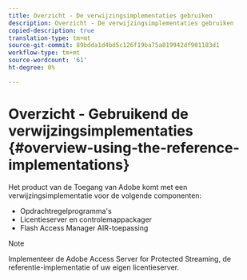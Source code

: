 ```yaml
---
title: Overzicht - De verwijzingsimplementaties gebruiken
description: Overzicht - De verwijzingsimplementaties gebruiken
copied-description: true
translation-type: tm+mt
source-git-commit: 89bdda1d4bd5c126f19ba75a819942df901183d1
workflow-type: tm+mt
source-wordcount: '61'
ht-degree: 0%

---
```



# Overzicht - Gebruikend de verwijzingsimplementaties {#overview-using-the-reference-implementations}

Het product van de Toegang van Adobe komt met een verwijzingsimplementatie voor de volgende componenten:

* Opdrachtregelprogramma&#39;s
* Licentieserver en controlemappackager
* Flash Access Manager AIR-toepassing

>[!NOTE]
>
>Implementeer de Adobe Access Server for Protected Streaming, de referentie-implementatie of uw eigen licentieserver.